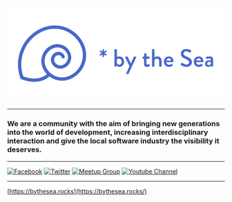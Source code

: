 [![Logo][5.1]][5]

---

### We are a community with the aim of bringing new generations into the world of development, increasing interdisciplinary interaction and give the local software industry the visibility it deserves.

---

[![Facebook][1.1]][1]
[![Twitter][2.1]][2]
[![Meetup Group][3.1]][3]
[![Youtube Channel][4.1]][4]

---

[https://bythesea.rocks](https://bythesea.rocks/)

[1.1]: https://github.com/encharm/Font-Awesome-SVG-PNG/blob/master/black/png/22/facebook-f.png
[2.1]: https://github.com/encharm/Font-Awesome-SVG-PNG/blob/master/black/png/22/twitter.png
[3.1]: https://github.com/encharm/Font-Awesome-SVG-PNG/blob/master/black/png/22/users.png
[4.1]: https://github.com/encharm/Font-Awesome-SVG-PNG/blob/master/black/png/22/youtube-play.png
[5.1]: https://github.com/arzafran/bytheSea/blob/master/Assets/IsoLogo/IsoLogo_Blue_Transparent.png

<!-- update these accordingly -->

[1]: https://www.facebook.com/bytheseamdp
[2]: https://twitter.com/bytheseamdq
[3]: https://www.meetup.com/es/by-the-Sea-mdp/
[4]: https://www.youtube.com/channel/UC0cyLn2qi4PWgd5vCKR9nWg
[5]: https://www.facebook.com/bytheseamdp
